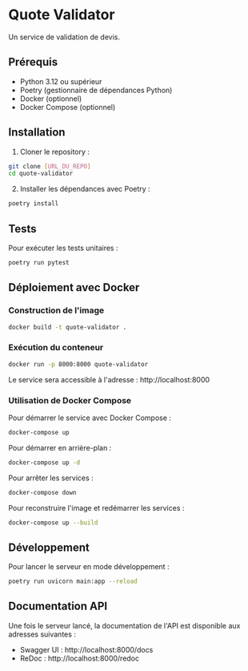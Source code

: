 # Quote Validator

Un service de validation de devis.

## Prérequis

- Python 3.12 ou supérieur
- Poetry (gestionnaire de dépendances Python)
- Docker (optionnel)
- Docker Compose (optionnel)

## Installation

1. Cloner le repository :
```bash
git clone [URL_DU_REPO]
cd quote-validator
```

2. Installer les dépendances avec Poetry :
```bash
poetry install
```

## Tests

Pour exécuter les tests unitaires :

```bash
poetry run pytest
```

## Déploiement avec Docker

### Construction de l'image

```bash
docker build -t quote-validator .
```

### Exécution du conteneur

```bash
docker run -p 8000:8000 quote-validator
```

Le service sera accessible à l'adresse : http://localhost:8000

### Utilisation de Docker Compose

Pour démarrer le service avec Docker Compose :

```bash
docker-compose up
```

Pour démarrer en arrière-plan :

```bash
docker-compose up -d
```

Pour arrêter les services :

```bash
docker-compose down
```

Pour reconstruire l'image et redémarrer les services :

```bash
docker-compose up --build
```

## Développement

Pour lancer le serveur en mode développement :

```bash
poetry run uvicorn main:app --reload
```

## Documentation API

Une fois le serveur lancé, la documentation de l'API est disponible aux adresses suivantes :
- Swagger UI : http://localhost:8000/docs
- ReDoc : http://localhost:8000/redoc 